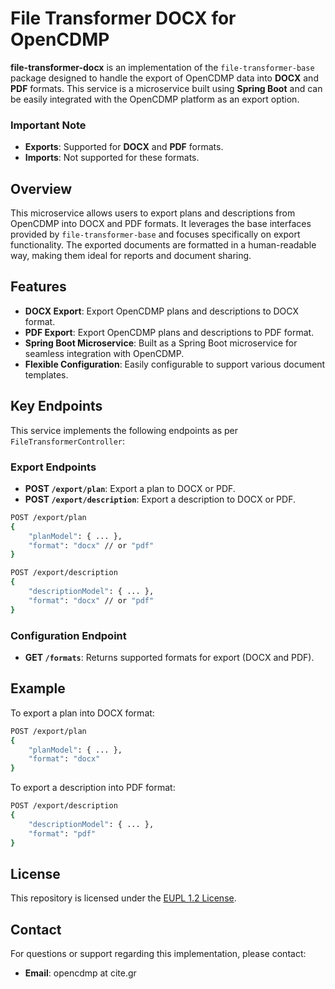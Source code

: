 # File Transformer DOCX for OpenCDMP

**file-transformer-docx** is an implementation of the `file-transformer-base` package designed to handle the export of OpenCDMP data into **DOCX** and **PDF** formats. This service is a microservice built using **Spring Boot** and can be easily integrated with the OpenCDMP platform as an export option.

### Important Note
- **Exports**: Supported for **DOCX** and **PDF** formats.
- **Imports**: Not supported for these formats.

## Overview

This microservice allows users to export plans and descriptions from OpenCDMP into DOCX and PDF formats. It leverages the base interfaces provided by `file-transformer-base` and focuses specifically on export functionality. The exported documents are formatted in a human-readable way, making them ideal for reports and document sharing.

## Features

- **DOCX Export**: Export OpenCDMP plans and descriptions to DOCX format.
- **PDF Export**: Export OpenCDMP plans and descriptions to PDF format.
- **Spring Boot Microservice**: Built as a Spring Boot microservice for seamless integration with OpenCDMP.
- **Flexible Configuration**: Easily configurable to support various document templates.

## Key Endpoints

This service implements the following endpoints as per `FileTransformerController`:

### Export Endpoints

- **POST `/export/plan`**: Export a plan to DOCX or PDF.
- **POST `/export/description`**: Export a description to DOCX or PDF.

```bash
POST /export/plan
{
    "planModel": { ... },
    "format": "docx" // or "pdf"
}
```

```bash
POST /export/description
{
    "descriptionModel": { ... },
    "format": "docx" // or "pdf"
}
```

### Configuration Endpoint

- **GET `/formats`**: Returns supported formats for export (DOCX and PDF).

## Example

To export a plan into DOCX format:

```bash
POST /export/plan
{
    "planModel": { ... },
    "format": "docx"
}
```

To export a description into PDF format:

```bash
POST /export/description
{
    "descriptionModel": { ... },
    "format": "pdf"
}
```

## License

This repository is licensed under the [EUPL 1.2 License](LICENSE).

## Contact

For questions or support regarding this implementation, please contact:

- **Email**: opencdmp at cite.gr
